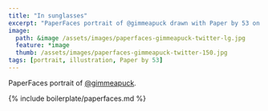 ```yaml
---
title: "In sunglasses"
excerpt: "PaperFaces portrait of @gimmeapuck drawn with Paper by 53 on an iPad."
image: 
  path: &image /assets/images/paperfaces-gimmeapuck-twitter-lg.jpg 
  feature: *image
  thumb: /assets/images/paperfaces-gimmeapuck-twitter-150.jpg
tags: [portrait, illustration, Paper by 53]
---
```


PaperFaces portrait of [@gimmeapuck](http://twitter.com/gimmeapuck).

{% include boilerplate/paperfaces.md %}